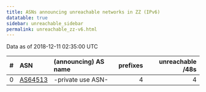 ```yaml
---
title: ASNs announcing unreachable networks in ZZ (IPv6)
datatable: true
sidebar: unreachable_sidebar
permalink: unreachable_zz-v6.html
---
```


Data as of 2018-12-11 02:35:00 UTC


<div class="datatable-begin"></div>

|   # | ASN                                    | (announcing) AS name   |   prefixes |   unreachable /48s |
|----:|:---------------------------------------|:-----------------------|-----------:|-------------------:|
|   0 | [AS64513](unreachable_AS64513-v6.html) | -private use ASN-      |          4 |                  4 |

<div class="datatable-end"></div>